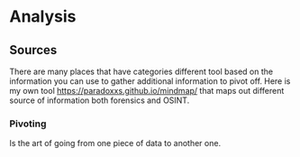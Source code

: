 # Analysis


## Sources

There are many places that have categories different tool based on the information you can use to gather additional information to pivot off.
Here is my own tool https://paradoxxs.github.io/mindmap/ that maps out different source of information both forensics and OSINT.

### Pivoting

Is the art of going from one piece of data to another one.
